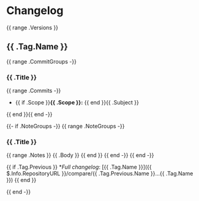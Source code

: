 # Changelog

{{ range .Versions }}

## {{ .Tag.Name }}

{{ range .CommitGroups -}}

### {{ .Title }}

{{ range .Commits -}}

- {{ if .Scope }}**{{ .Scope }}:** {{ end }}{{ .Subject }}

{{ end }}{{ end -}}

{{- if .NoteGroups -}}
{{ range .NoteGroups -}}

### {{ .Title }}

{{ range .Notes }}
{{ .Body }}
{{ end }}
{{ end -}}
{{ end -}}

{{ if .Tag.Previous }}
**Full changelog*: [{{ .Tag.Name }}]({{ $.Info.RepositoryURL }}/compare/{{ .Tag.Previous.Name }}...{{ .Tag.Name }})
{{ end }}

{{ end -}}
